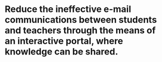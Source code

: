 # Reduce the ineffective e-mail communications between students and teachers through the means of an interactive portal, where knowledge can be shared.
